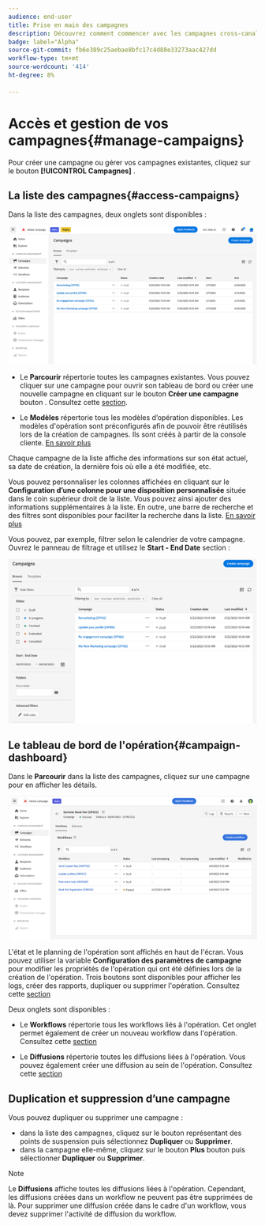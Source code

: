 ```yaml
---
audience: end-user
title: Prise en main des campagnes
description: Découvrez comment commencer avec les campagnes cross-canal.
badge: label="Alpha"
source-git-commit: fb6e389c25aebae8bfc17c4d88e33273aac427dd
workflow-type: tm+mt
source-wordcount: '414'
ht-degree: 8%

---
```



# Accès et gestion de vos campagnes{#manage-campaigns}

Pour créer une campagne ou gérer vos campagnes existantes, cliquez sur le bouton **[!UICONTROL Campagnes]** .

## La liste des campagnes{#access-campaigns}

Dans la liste des campagnes, deux onglets sont disponibles :

![Liste des campagnes](assets/campaign-list.png)

* Le **Parcourir** répertorie toutes les campagnes existantes. Vous pouvez cliquer sur une campagne pour ouvrir son tableau de bord ou créer une nouvelle campagne en cliquant sur le bouton **Créer une campagne** bouton . Consultez cette [section](create-campaigns.md#create-campaigns).

* Le **Modèles** répertorie tous les modèles d’opération disponibles. Les modèles d&#39;opération sont préconfigurés afin de pouvoir être réutilisés lors de la création de campagnes. Ils sont créés à partir de la console cliente. [En savoir plus](https://experienceleague.adobe.com/docs/campaign/automation/campaign-orchestration/marketing-campaign-templates.html?lang=fr)

Chaque campagne de la liste affiche des informations sur son état actuel, sa date de création, la dernière fois où elle a été modifiée, etc.

Vous pouvez personnaliser les colonnes affichées en cliquant sur le **Configuration d’une colonne pour une disposition personnalisée** située dans le coin supérieur droit de la liste. Vous pouvez ainsi ajouter des informations supplémentaires à la liste. En outre, une barre de recherche et des filtres sont disponibles pour faciliter la recherche dans la liste. [En savoir plus](../get-started/user-interface.md#list-screens)

Vous pouvez, par exemple, filtrer selon le calendrier de votre campagne. Ouvrez le panneau de filtrage et utilisez le **Start - End Date** section :

![Filtre de campagne](assets/campaign-filter-on-dates.png)

## Le tableau de bord de l&#39;opération{#campaign-dashboard}

Dans le **Parcourir** dans la liste des campagnes, cliquez sur une campagne pour en afficher les détails.

![Tableau de bord des campagnes](assets/campaign-dashboard.png)

L&#39;état et le planning de l&#39;opération sont affichés en haut de l&#39;écran. Vous pouvez utiliser la variable **Configuration des paramètres de campagne** pour modifier les propriétés de l&#39;opération qui ont été définies lors de la création de l&#39;opération. Trois boutons sont disponibles pour afficher les logs, créer des rapports, dupliquer ou supprimer l&#39;opération. Consultez cette [section](create-campaigns.md#create-campaigns)

Deux onglets sont disponibles :

* Le **Workflows** répertorie tous les workflows liés à l&#39;opération. Cet onglet permet également de créer un nouveau workflow dans l&#39;opération. Consultez cette [section](create-campaigns.md#create-campaigns)

* Le **Diffusions** répertorie toutes les diffusions liées à l&#39;opération. Vous pouvez également créer une diffusion au sein de l&#39;opération. Consultez cette [section](create-campaigns.md#create-campaigns)

## Duplication et suppression d’une campagne

Vous pouvez dupliquer ou supprimer une campagne :

* dans la liste des campagnes, cliquez sur le bouton représentant des points de suspension puis sélectionnez **Dupliquer** ou **Supprimer**.
* dans la campagne elle-même, cliquez sur le bouton **Plus** bouton puis sélectionner **Dupliquer** ou **Supprimer**.

>[!NOTE]
>
>Le **Diffusions** affiche toutes les diffusions liées à l&#39;opération. Cependant, les diffusions créées dans un workflow ne peuvent pas être supprimées de là. Pour supprimer une diffusion créée dans le cadre d&#39;un workflow, vous devez supprimer l&#39;activité de diffusion du workflow.
